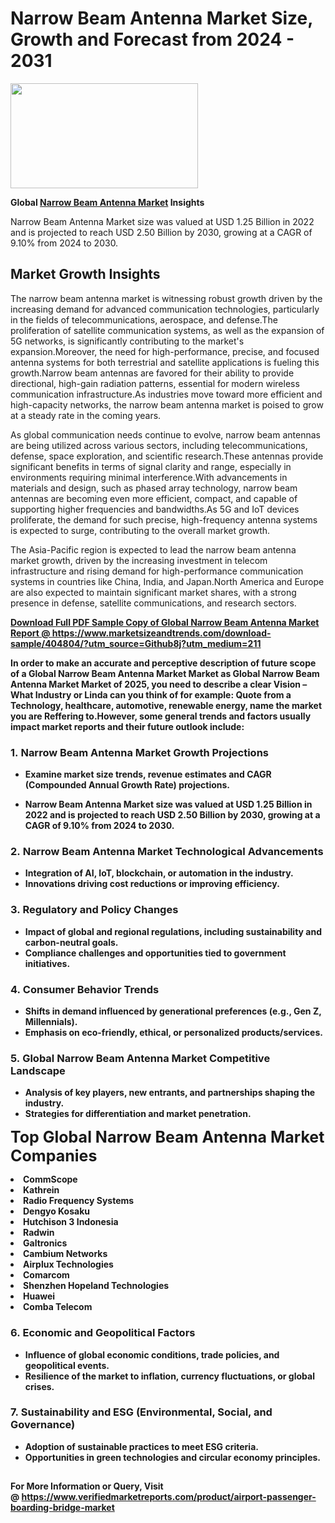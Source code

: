 <H1>Narrow Beam Antenna Market Size, Growth and Forecast from 2024 - 2031</H1><img class="aligncenter size-medium wp-image-584254" src="https://thirdeyenews.in/wp-content/uploads/2024/09/Global-Market-Research-300x168.jpeg" alt="" width="300" height="168" /><p><strong>Global&nbsp;<a href="https://www.marketsizeandtrends.com/download-sample/404804/?utm_source=Github8j?utm_medium=211">Narrow Beam Antenna Market</a> Insights</strong></p><p>Narrow Beam Antenna Market size was valued at USD 1.25 Billion in 2022 and is projected to reach USD 2.50 Billion by 2030, growing at a CAGR of 9.10% from 2024 to 2030.</p><p><h2>Market Growth Insights</h2> <p>The narrow beam antenna market is witnessing robust growth driven by the increasing demand for advanced communication technologies, particularly in the fields of telecommunications, aerospace, and defense.The proliferation of satellite communication systems, as well as the expansion of 5G networks, is significantly contributing to the market's expansion.Moreover, the need for high-performance, precise, and focused antenna systems for both terrestrial and satellite applications is fueling this growth.Narrow beam antennas are favored for their ability to provide directional, high-gain radiation patterns, essential for modern wireless communication infrastructure.As industries move toward more efficient and high-capacity networks, the narrow beam antenna market is poised to grow at a steady rate in the coming years.</p> <p><strong><a href="#"></a></strong></p> <p>As global communication needs continue to evolve, narrow beam antennas are being utilized across various sectors, including telecommunications, defense, space exploration, and scientific research.These antennas provide significant benefits in terms of signal clarity and range, especially in environments requiring minimal interference.With advancements in materials and design, such as phased array technology, narrow beam antennas are becoming even more efficient, compact, and capable of supporting higher frequencies and bandwidths.As 5G and IoT devices proliferate, the demand for such precise, high-frequency antenna systems is expected to surge, contributing to the overall market growth.</p> <p>The Asia-Pacific region is expected to lead the narrow beam antenna market growth, driven by the increasing investment in telecom infrastructure and rising demand for high-performance communication systems in countries like China, India, and Japan.North America and Europe are also expected to maintain significant market shares, with a strong presence in defense, satellite communications, and research sectors.</p> <p><strong><a href="#"></p><p><span class=""><strong>Download Full PDF Sample Copy of Global Narrow Beam Antenna Market Report</strong> @ <a href="https://www.marketsizeandtrends.com/download-sample/404804/?utm_source=Github8j?utm_medium=211" target="_blank">https://www.marketsizeandtrends.com/download-sample/404804/?utm_source=Github8j?utm_medium=211</a></span></p><p>In order to make an accurate and perceptive description of future scope of a Global&nbsp;Narrow Beam Antenna Market Market as Global&nbsp;Narrow Beam Antenna Market Market of 2025, you need to describe a clear Vision &ndash; What Industry or Linda can you think of for example: Quote from a Technology, healthcare, automotive, renewable energy, name the market you are Reffering to.However, some general trends and factors usually impact market reports and their future outlook include:</p><h3>1.&nbsp;<strong>Narrow Beam Antenna Market Growth Projections</strong></h3><ul><li>Examine market size trends, revenue estimates and CAGR (Compounded Annual Growth Rate) projections.</li><li><p>Narrow Beam Antenna Market size was valued at USD 1.25 Billion in 2022 and is projected to reach USD 2.50 Billion by 2030, growing at a CAGR of 9.10% from 2024 to 2030.</p></li></ul><h3>2.&nbsp;<strong>Narrow Beam Antenna Market Technological Advancements</strong></h3><ul><li>Integration of AI, IoT, blockchain, or automation in the industry.</li><li>Innovations driving cost reductions or improving efficiency.</li></ul><h3>3.&nbsp;<strong>Regulatory and Policy Changes</strong></h3><ul><li>Impact of global and regional regulations, including sustainability and carbon-neutral goals.</li><li>Compliance challenges and opportunities tied to government initiatives.</li></ul><h3>4.&nbsp;<strong>Consumer Behavior Trends</strong></h3><ul><li>Shifts in demand influenced by generational preferences (e.g., Gen Z, Millennials).</li><li>Emphasis on eco-friendly, ethical, or personalized products/services.</li></ul><h3>5.&nbsp;<strong>Global Narrow Beam Antenna Market Competitive Landscape</strong></h3><ul><li>Analysis of key players, new entrants, and partnerships shaping the industry.</li><li>Strategies for differentiation and market penetration.</li></ul><p data-pm-slice="1 1 []"><span style="color: inherit; font-family: inherit; font-size: 25px;">Top Global Narrow Beam Antenna Market Companies</span></p><div class="" data-test-id=""><p><li>CommScope</li><li> Kathrein</li><li> Radio Frequency Systems</li><li> Dengyo Kosaku</li><li> Hutchison 3 Indonesia</li><li> Radwin</li><li> Galtronics</li><li> Cambium Networks</li><li> Airplux Technologies</li><li> Comarcom</li><li> Shenzhen Hopeland Technologies</li><li> Huawei</li><li> Comba Telecom</li></p></div><h3>6.&nbsp;<strong>Economic and Geopolitical Factors</strong></h3><ul><li>Influence of global economic conditions, trade policies, and geopolitical events.</li><li>Resilience of the market to inflation, currency fluctuations, or global crises.</li></ul><h3>7.&nbsp;<strong>Sustainability and ESG (Environmental, Social, and Governance)</strong></h3><ul><li>Adoption of sustainable practices to meet ESG criteria.</li><li>Opportunities in green technologies and circular economy principles.</li></ul><h2><strong style="font-size: 14px;">For More Information or Query, Visit @&nbsp;</strong><a style="background-color: #ffffff; font-size: 14px;" href="https://www.marketsizeandtrends.com/report/narrow-beam-antenna-market/" target="_blank">https://www.verifiedmarketreports.com/product/airport-passenger-boarding-bridge-market</a></h2>